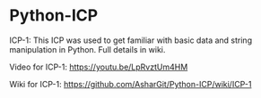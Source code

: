 # Python-ICP

ICP-1: This ICP was used to get familiar with basic data and string manipulation in Python. Full details in wiki.

Video for ICP-1: https://youtu.be/LpRvztUm4HM

Wiki for ICP-1: https://github.com/AsharGit/Python-ICP/wiki/ICP-1
